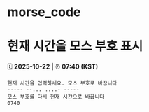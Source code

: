 # morse_code
# 현재 시간을 모스 부호 표시
<!-- MORSE_TIME_START -->
🗓️ **2025-10-22** | ⏰ **07:40 (KST)**

```
현재 시간을 입력하세요. 모스 부호로 바꿉니다
----- --... ....- -----
모스 부호를 다시 현재 시간으로 바꿉니다
0740
```
<!-- MORSE_TIME_END -->
